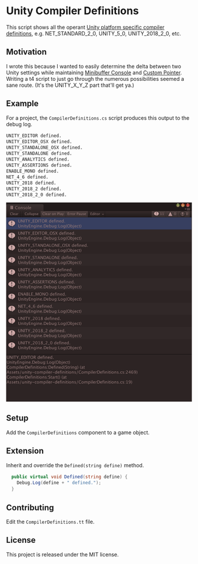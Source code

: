 Unity Compiler Definitions
==========================

This script shows all the operant [Unity platform specific compiler definitions](https://docs.unity3d.com/Manual/PlatformDependentCompilation.html), e.g. NET_STANDARD_2_0, UNITY_5_0, UNITY_2018_2_0, etc.  

Motivation
----------

I wrote this because I wanted to easily determine the delta between two Unity settings while maintaining [Minibuffer Console](http://seawisphunter.com/products/minibuffer/) and [Custom Pointer](http://seawisphunter.com/products/custom-pointer/).  Writing a t4 script to just go through the numerous possibilities seemed a sane route.  (It's the UNITY_X_Y_Z part that'll get ya.)

Example
-------

For a project, the `CompilerDefinitions.cs` script produces this output to the debug log.

```
UNITY_EDITOR defined.
UNITY_EDITOR_OSX defined.
UNITY_STANDALONE_OSX defined.
UNITY_STANDALONE defined.
UNITY_ANALYTICS defined.
UNITY_ASSERTIONS defined.
ENABLE_MONO defined.
NET_4_6 defined.
UNITY_2018 defined.
UNITY_2018_2 defined.
UNITY_2018_2_0 defined.
```

![Console Output Example](example.png)

Setup
-----

Add the `CompilerDefinitions` component to a game object.

Extension
---------

Inherit and override the `Defined(string define)` method.

```cs
  public virtual void Defined(string define) {
    Debug.Log(define + " defined.");
  }
```

Contributing
------------

Edit the `CompilerDefinitions.tt` file.

License
-------

This project is released under the MIT license.
